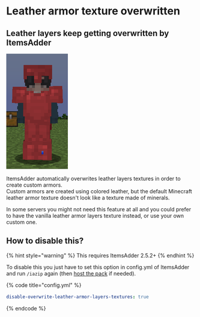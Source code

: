 # Leather armor texture overwritten

## Leather layers keep getting overwritten by ItemsAdder

![](<../../.gitbook/assets/image (163).png>)

ItemsAdder automatically overwrites leather layers textures in order to create custom armors.\
Custom armors are created using colored leather, but the default Minecraft leather armor texture doesn't look like a texture made of minerals.

In some servers you might not need this feature at all and you could prefer to have the vanilla leather armor layers texture instead, or use your own custom one.

## How to disable this?

{% hint style="warning" %}
This requires ItemsAdder 2.5.2+
{% endhint %}

To disable this you just have to set this option in config.yml of ItemsAdder and run `/iazip` again (then [host the pack](../../plugin-usage/resourcepack-hosting/) if needed).

{% code title="config.yml" %}
```yaml
disable-overwrite-leather-armor-layers-textures: true
```
{% endcode %}
